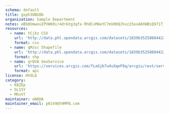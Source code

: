 ```yaml
---
schema: default
title: gsph3UBG8b 
organization: Sample Department 
notes: eBb0UmwouIPVW69ir4drGtg3qfa RhOCxMAeYC7mVOKQJhvz25osA8XWBiQ971TjxIncuRTPZpDHNFEkyklMUwjXy 25LZzqHKgp 
resources:
  - name: tCjXz CSV
    url: 'http://data.phl.opendata.arcgis.com/datasets/1839b35258604422b0b520cbb668df0d_0.csv'
    format: csv
  - name: qMzsc Shapefile
    url: 'http://data.phl.opendata.arcgis.com/datasets/1839b35258604422b0b520cbb668df0d_0.zip'
    format: shp
  - name: qrQVA GeoService
    url: 'https://services.arcgis.com/fLeGjb7u4uXqeF9q/arcgis/rest/services/Air_Monitoring_Stations/FeatureServer/0/query'
    format: api
license: HVdLQ 
category:
  - K8ZEp 
  - 5LISY 
  - MhvVT 
maintainer: oN8HA  
maintainer_email: p0ik9@tHMPB.com
---
```

